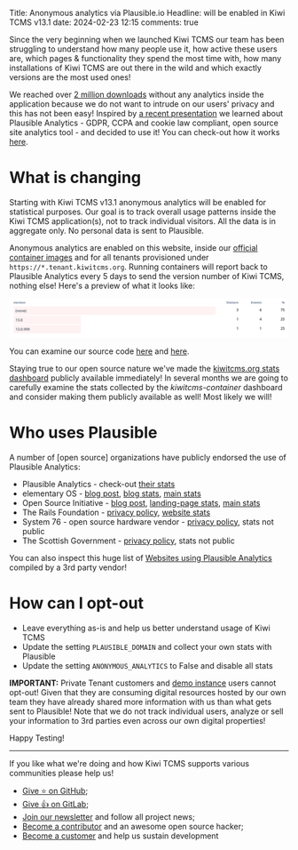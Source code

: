 Title: Anonymous analytics via Plausible.io
Headline: will be enabled in Kiwi TCMS v13.1
date: 2024-02-23 12:15
comments: true

Since the very beginning when we launched Kiwi TCMS our team has been struggling to
understand how many people use it, how active these users are, which pages & functionality
they spend the most time with, how many installations of Kiwi TCMS are out there in the wild
and which exactly versions are the most used ones!

We reached over [2 million downloads]({filename}2023-11-08-thank-you-2m.markdown)
without any analytics inside the application because we do not want to intrude
on our users' privacy and this has not been easy! Inspired by
[a recent presentation](https://fosdem.org/2024/schedule/event/fosdem-2024-3648-privacy-respecting-usage-metrics-for-free-software-projects/)
we learned about Plausible Analytics - GDPR, CCPA and cookie law compliant, open source site analytics tool -
and decided to use it! You can check-out how it works [here](https://plausible.io/privacy-focused-web-analytics).


What is changing
================

Starting with Kiwi TCMS v13.1 anonymous analytics will be enabled for statistical purposes.
Our goal is to track overall usage patterns inside the Kiwi TCMS application(s),
not to track individual visitors. All the data is in aggregate only.
No personal data is sent to Plausible.

Anonymous analytics are enabled on this website,
inside our [official container images]({filename}containers.markdown) and for
all tenants provisioned under `https://*.tenant.kiwitcms.org`. Running containers
will report back to Plausible Analytics every 5 days to send the version number of Kiwi TCMS,
nothing else! Here's a preview of what it looks like:

!["preview of versions report"](/images/analytics/preview_active_versions.png "preview of versions report")

You can examine our source code
[here](https://github.com/kiwitcms/Kiwi/pull/3546) and [here](https://github.com/kiwitcms/Kiwi/pull/3547).

Staying true to our open source nature we've made the
[kiwitcms.org stats dashboard](https://plausible.io/kiwitcms.org) publicly available immediately!
In several months we are going to carefully examine the stats collected by the *kiwitcms-container* dashboard
and consider making them publicly available as well! Most likely we will!


Who uses Plausible
==================

A number of [open source] organizations have publicly endorsed the use of Plausible Analytics:

- Plausible Analytics - check-out [their stats](https://plausible.io/plausible.io)
- elementary OS - [blog post](https://blog.elementary.io/leaving-google-analytics-is-finally-plausible/),
    [blog stats](https://plausible.io/blog.elementary.io),
    [main stats](https://plausible.io/elementary.io)
- Open Source Initiative - [blog post](https://opensource.org/blog/2022-01-welcome-new-members),
    [landing-page stats](https://plausible.io/join.opensource.org),
    [main stats](https://plausible.io/opensource.org)
- The Rails Foundation - [privacy policy](https://rubyonrails.org/foundation/privacy),
    [website stats](https://plausible.io/rubyonrails.org)
- System 76 - open source hardware vendor -
    [privacy policy](https://system76.com/privacy-2021), stats not public
- The Scottish Government - [privacy policy](https://www.gov.scot/privacy/), stats not public

You can also inspect this huge list of
[Websites using Plausible Analytics](https://trends.builtwith.com/websitelist/Plausible-Analytics)
compiled by a 3rd party vendor!


How can I opt-out
=================

- Leave everything as-is and help us better understand usage of Kiwi TCMS
- Update the setting `PLAUSIBLE_DOMAIN` and collect your own stats with Plausible
- Update the setting `ANONYMOUS_ANALYTICS` to False and disable all stats

**IMPORTANT:** Private Tenant customers and
[demo instance](https://public.tenant.kiwitcms.org) users cannot opt-out! Given that they
are consuming digital resources hosted by our own team they have already shared
more information with us than what gets sent to Plausible!
Note that we do not track individual users, analyze or sell your information to 3rd parties
even across our own digital properties!


Happy Testing!

---

If you like what we're doing and how Kiwi TCMS supports various communities
please help us!

- [Give ⭐ on GitHub](https://github.com/kiwitcms/Kiwi/stargazers);
- [Give 👍 on GitLab](https://gitlab.com/gitlab-org/gitlab/-/issues/334558);
- [Join our newsletter](https://kiwitcms.us17.list-manage.com/subscribe/post?u=9b57a21155a3b7c655ae8f922&id=c970a37581)
  and follow all project news;
- [Become a contributor](https://kiwitcms.readthedocs.io/en/latest/contribution.html) and an awesome open source hacker;
- [Become a customer](/#subscriptions) and help us sustain development
